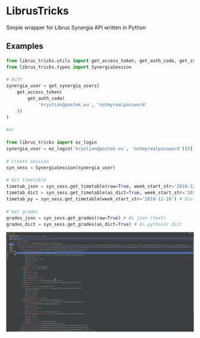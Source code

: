 # LibrusTricks
Simple wrapper for Librus Synergia API written in Python

## Examples
```python
from librus_tricks.utils import get_access_token, get_auth_code, get_synergia_users
from librus_tricks.types import SynergiaSession

# Auth
synergia_user = get_synergia_users(
    get_access_token(
        get_auth_code(
            'krystian@postek.eu', 'notmyrealpassword'    
    ))
)

#or 

from librus_tricks import ez_login
synergia_user = ez_login('krystian@postek.eu', 'notmyrealpassword')[0]

# Create session
syn_sess = SynergiaSession(synergia_user)

# Get timetable
timetab_json = syn_sess.get_timetable(raw=True, week_start_str='2018-12-10') # As json (text)
timetab_dict = syn_sess.get_timetable(as_dict=True, week_start_str='2018-12-10') # As pythonic dict
timetab_py = syn_sess.get_timetable(week_start_str='2018-12-10') # Dict with interactive python objects

# Get grades
grades_json = syn_sess.get_grades(raw=True) # As json (text)
grades_dict = syn_sess.get_grades(as_dict=True) # As pythonic dict
```

![screen](https://github.com/Backdoorek/public-files/raw/master/pycharm64_2018-12-28_14-08-37.png)